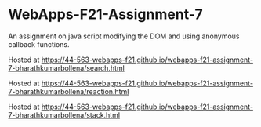 # WebApps-F21-Assignment-7

An assignment on java script modifying the DOM and using anonymous callback functions.

Hosted at  https://44-563-webapps-f21.github.io/webapps-f21-assignment-7-bharathkumarbollena/search.html 

Hosted at   https://44-563-webapps-f21.github.io/webapps-f21-assignment-7-bharathkumarbollena/reaction.html

Hosted at   https://44-563-webapps-f21.github.io/webapps-f21-assignment-7-bharathkumarbollena/stack.html
